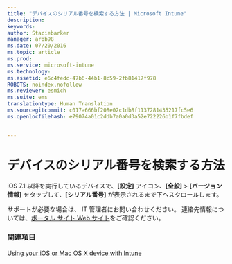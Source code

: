 ```yaml
---
title: "デバイスのシリアル番号を検索する方法 | Microsoft Intune"
description: 
keywords: 
author: Staciebarker
manager: arob98
ms.date: 07/20/2016
ms.topic: article
ms.prod: 
ms.service: microsoft-intune
ms.technology: 
ms.assetid: e6c4fedc-47b6-44b1-8c59-2fb81417f978
ROBOTS: noindex,nofollow
ms.reviewer: esmich
ms.suite: ems
translationtype: Human Translation
ms.sourcegitcommit: c017a666bf208e02c1db8f1137281435217fc5e6
ms.openlocfilehash: e79074a01c2ddb7a0a0d3a52e722226b1f7fbdef


---
```



# デバイスのシリアル番号を検索する方法

iOS 7.1 以降を実行しているデバイスで、**[設定]** アイコン、**[全般]** > **[バージョン情報]** をタップして、**[シリアル番号]** が表示されるまで下へスクロールします。

サポートが必要な場合は、 IT 管理者にお問い合わせください。 連絡先情報については、[ポータル サイト Web サイト](http://portal.manage.microsoft.com)をご確認ください。

### 関連項目
[Using your iOS or Mac OS X device with Intune](using-your-ios-or-mac-os-x-device-with-intune.md)


<!--HONumber=Jul16_HO3-->


